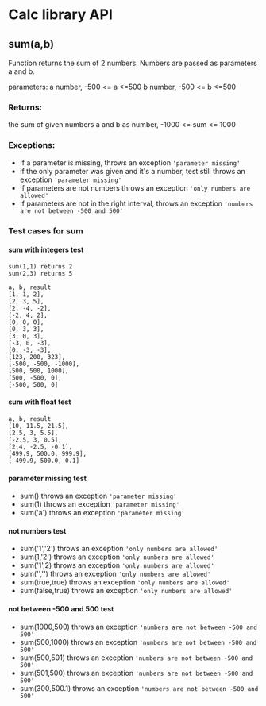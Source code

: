 # Calc library API

## **sum(a,b)**

Function returns the sum of 2 numbers. Numbers are passed as parameters a and b.

parameters:
a number, -500 <= a <=500
b number, -500 <= b <=500

### Returns:

the sum of given numbers a and b as number, -1000 <= sum <= 1000

### Exceptions:

-   If a parameter is missing, throws an exception `'parameter missing'`
-   if the only parameter was given and it's a number, test still throws an exception `'parameter missing'`
-   If parameters are not numbers throws an exception `'only numbers are allowed'`
-   If parameters are not in the right interval, throws an exception `'numbers are not between -500 and 500'`

### Test cases for sum

#### sum with integers test

```
sum(1,1) returns 2
sum(2,3) returns 5

a, b, result
[1, 1, 2],
[2, 3, 5],
[2, -4, -2],
[-2, 4, 2],
[0, 0, 0],
[0, 3, 3],
[3, 0, 3],
[-3, 0, -3],
[0, -3, -3],
[123, 200, 323],
[-500, -500, -1000],
[500, 500, 1000],
[500, -500, 0],
[-500, 500, 0]
```

#### sum with float test

```
a, b, result
[10, 11.5, 21.5],
[2.5, 3, 5.5],
[-2.5, 3, 0.5],
[2.4, -2.5, -0.1],
[499.9, 500.0, 999.9],
[-499.9, 500.0, 0.1]
```

#### parameter missing test

-   sum() throws an exception `'parameter missing'`
-   sum(1) throws an exception `'parameter missing'`
-   sum('a') throws an exception `'parameter missing'`

#### not numbers test

-   sum('1','2') throws an exception `'only numbers are allowed'`
-   sum(1,'2') throws an exception `'only numbers are allowed'`
-   sum('1',2) throws an exception `'only numbers are allowed'`
-   sum('','') throws an exception `'only numbers are allowed'`
-   sum(true,true) throws an exception `'only numbers are allowed'`
-   sum(false,true) throws an exception `'only numbers are allowed'`

#### not between -500 and 500 test

-   sum(1000,500) throws an exception `'numbers are not between -500 and 500'`
-   sum(500,1000) throws an exception `'numbers are not between -500 and 500'`
-   sum(500,501) throws an exception `'numbers are not between -500 and 500'`
-   sum(501,500) throws an exception `'numbers are not between -500 and 500'`
-   sum(300,500.1) throws an exception `'numbers are not between -500 and 500'`
